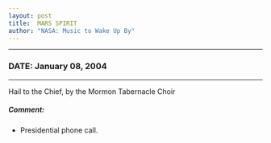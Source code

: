 ```yaml
---
layout: post
title:  MARS SPIRIT
author: "NASA: Music to Wake Up By"
---
```


----
### DATE: January 08, 2004
----
Hail to the Chief, by the Mormon Tabernacle Choir

##### Comment:
* Presidential phone call.

